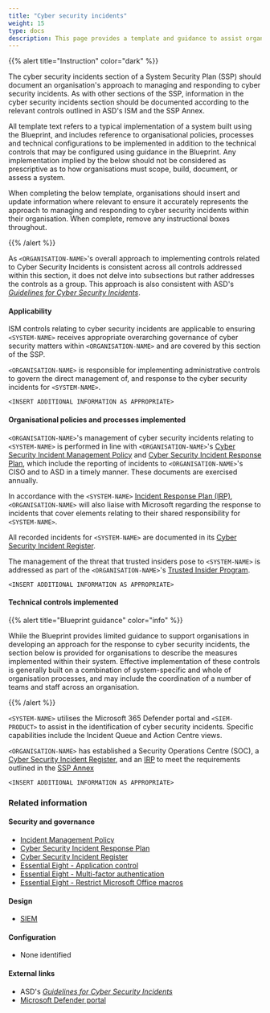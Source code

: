 ```yaml
---
title: "Cyber security incidents"
weight: 15
type: docs
description: This page provides a template and guidance to assist organisations in documenting their approach to managing and responding to cyber security incidents associated with their system(s) built on ASD's Blueprint for Secure Cloud.
---
```


{{% alert title="Instruction" color="dark" %}}

The cyber security incidents section of a System Security Plan (SSP) should document an organisation's approach to managing and responding to cyber security incidents. As with other sections of the SSP, information in the cyber security incidents section should be documented according to the relevant controls outlined in ASD's ISM and the SSP Annex.

All template text refers to a typical implementation of a system built using the Blueprint, and includes reference to organisational policies, processes and technical configurations to be implemented in addition to the technical controls that may be configured using guidance in the Blueprint. Any implementation implied by the below should not be considered as prescriptive as to how organisations must scope, build, document, or assess a system.

When completing the below template, organisations should insert and update information where relevant to ensure it accurately represents the approach to managing and responding to cyber security incidents within their organisation. When complete, remove any instructional boxes throughout.

{{% /alert %}}

As `<ORGANISATION-NAME>`'s overall approach to implementing controls related to Cyber Security Incidents is consistent across all controls addressed within this section, it does not delve into subsections but rather addresses the controls as a group. This approach is also consistent with ASD's [_Guidelines for Cyber Security Incidents_](https://www.cyber.gov.au/resources-business-and-government/essential-cyber-security/ism/cyber-security-guidelines/guidelines-cyber-security-incidents).

#### Applicability

ISM controls relating to cyber security incidents are applicable to ensuring `<SYSTEM-NAME>` receives appropriate overarching governance of cyber security matters within `<ORGANISATION-NAME>` and are covered by this section of the SSP.

`<ORGANISATION-NAME>` is responsible for implementing administrative controls to govern the direct management of, and response to the cyber security incidents for `<SYSTEM-NAME>`.

`<INSERT ADDITIONAL INFORMATION AS APPROPRIATE>`

#### Organisational policies and processes implemented

`<ORGANISATION-NAME>`'s management of cyber security incidents relating to `<SYSTEM-NAME>` is performed in line with `<ORGANISATION-NAME>`'s [Cyber Security Incident Management Policy](/security-and-governance/policies) and [Cyber Security Incident Response Plan](/security-and-governance/policies), which include the reporting of incidents to `<ORGANISATION-NAME>`'s CISO and to ASD in a timely manner. These documents are exercised annually.

In accordance with the `<SYSTEM-NAME>` [Incident Response Plan (IRP)](/security-and-governance/general-documentation), `<ORGANISATION-NAME>` will also liaise with Microsoft regarding the response to incidents that cover elements relating to their shared responsibility for `<SYSTEM-NAME>`.

All recorded incidents for `<SYSTEM-NAME>` are documented in its [Cyber Security Incident Register](/security-and-governance/general-documentation).

The management of the threat that trusted insiders pose to `<SYSTEM-NAME>` is addressed as part of the `<ORGANISATION-NAME>`'s [Trusted Insider Program](/security-and-governance/general-documentation).

`<INSERT ADDITIONAL INFORMATION AS APPROPRIATE>`

#### Technical controls implemented

{{% alert title="Blueprint guidance" color="info" %}}

While the Blueprint provides limited guidance to support organisations in developing an approach for the response to cyber security incidents, the section below is provided for organisations to describe the measures implemented within their system. Effective implementation of these controls is generally built on a combination of system-specific and whole of organisation processes, and may include the coordination of a number of teams and staff across an organisation.

{{% /alert %}}

`<SYSTEM-NAME>` utilises the Microsoft 365 Defender portal and `<SIEM-PRODUCT>` to assist in the identification of cyber security incidents. Specific capabilities include the Incident Queue and Action Centre views.

`<ORGANISATION-NAME>` has established a Security Operations Centre (SOC), a [Cyber Security Incident Register](/security-and-governance/general-documentation), and an [IRP](/security-and-governance/general-documentation) to meet the requirements outlined in the [SSP Annex](/security-and-governance/annex)

`<INSERT ADDITIONAL INFORMATION AS APPROPRIATE>`

### Related information

#### Security and governance

- [Incident Management Policy](/security-and-governance/policies)
- [Cyber Security Incident Response Plan](/security-and-governance/general-documentation)
- [Cyber Security Incident Register](/security-and-governance/general-documentation)
- [Essential Eight - Application control](/security-and-governance/essential-eight/application-control)
- [Essential Eight - Multi-factor authentication](/security-and-governance/essential-eight/multi-factor-authentication)
- [Essential Eight - Restrict Microsoft Office macros](/security-and-governance/essential-eight/restrict-microsoft-office-macros)

#### Design

- [SIEM](/design/platform/security/siem)

#### Configuration

- None identified

#### External links

- ASD's [_Guidelines for Cyber Security Incidents_](https://www.cyber.gov.au/resources-business-and-government/essential-cyber-security/ism/cyber-security-guidelines/guidelines-cyber-security-incidents)
- [Microsoft Defender portal](https://security.microsoft.com)

